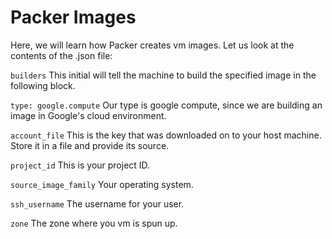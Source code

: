 # Packer Images

Here, we will learn how Packer creates vm images. Let us look at the contents of the .json file:

```builders``` This initial will tell the machine to build the specified image in the following block.

```type: google.compute``` Our type is google compute, since we are building an image in Google's cloud environment.

```account_file``` This is the key that was downloaded on to your host machine. Store it in a file and provide its source.

```project_id``` This is your project ID.

```source_image_family``` Your operating system.

```ssh_username``` The username for your user.

```zone``` The zone where you vm is spun up.

